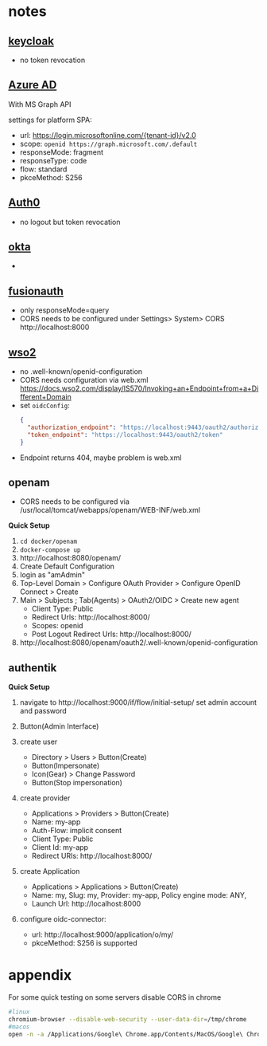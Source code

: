 # notes

## [keycloak](https://keycloak.org)

- no token revocation

## [Azure AD](https://portal.azure.com)

With MS Graph API

settings for platform SPA:

- url: https://login.microsoftonline.com/{tenant-id}/v2.0
- scope: `openid https://graph.microsoft.com/.default `
- responseMode: fragment
- responseType: code
- flow: standard
- pkceMethod: S256

## [Auth0](https://auth0.com)

- no logout but token revocation

## [okta](https://okta.com)

-

## [fusionauth](https://fusionauth.io)

- only responseMode=query
- CORS needs to be configured under Settings> System> CORS http://localhost:8000

## [wso2](https://wso2.github.io/)

- no .well-known/openid-configuration
- CORS needs configuration via web.xml https://docs.wso2.com/display/IS570/Invoking+an+Endpoint+from+a+Different+Domain
- set `oidcConfig`: 
  ```json
  {
    "authorization_endpoint": "https://localhost:9443/oauth2/authorize",
    "token_endpoint": "https://localhost:9443/oauth2/token"
  }
  ```
- Endpoint returns 404, maybe problem is web.xml

## openam

- CORS needs to be configured via /usr/local/tomcat/webapps/openam/WEB-INF/web.xml

**Quick Setup**

1. `cd docker/openam`
1. `docker-compose up`
1. http://localhost:8080/openam/
1. Create Default Configuration
1. login as "amAdmin"
1. Top-Level Domain > Configure OAuth Provider > Configure OpenID Connect > Create
1. Main > Subjects ; Tab(Agents) > OAuth2/OIDC > Create new agent
    - Client Type: Public
    - Redirect Urls: http://localhost:8000/
    - Scopes: openid
    - Post Logout Redirect Urls: http://localhost:8000/
1. http://localhost:8080/openam/oauth2/.well-known/openid-configuration

## authentik 

**Quick Setup**

1. navigate to http://localhost:9000/if/flow/initial-setup/
   set admin account and password
1. Button(Admin Interface)
1. create user   
    - Directory > Users > Button(Create)
    - Button(Impersonate)
    - Icon(Gear) > Change Password
    - Button(Stop impersonation)
1. create provider
    - Applications > Providers > Button(Create)
    - Name: my-app
    - Auth-Flow: implicit consent
    - Client Type: Public
    - Client Id: my-app
    - Redirect URIs: http://localhost:8000/
1. create Application
    - Applications > Applications > Button(Create)
    - Name: my, Slug: my, Provider: my-app, Policy engine mode: ANY, 
    - Launch Url: http://localhost:8000

1. configure oidc-connector: 
    - url: http://localhost:9000/application/o/my/
    - pkceMethod: S256 is supported

# appendix

For some quick testing on some servers disable CORS in chrome

```bash
#linux
chromium-browser --disable-web-security --user-data-dir=/tmp/chrome
#macos
open -n -a /Applications/Google\ Chrome.app/Contents/MacOS/Google\ Chrome --args --user-data-dir="/tmp/chrome_dev_sess_1" --disable-web-security
```
